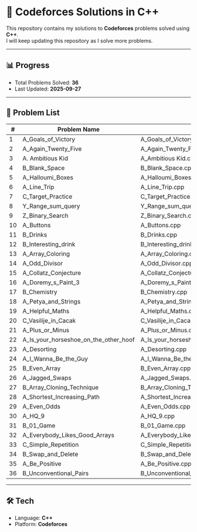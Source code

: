 # 🚀 Codeforces Solutions in C++

This repository contains my solutions to **Codeforces** problems solved using **C++**.  
I will keep updating this repository as I solve more problems.

---

## 📊 Progress
- Total Problems Solved: **36**  
- Last Updated: **2025-09-27**  

---

## 📂 Problem List
| #  | Problem Name         | Solution                  | Tags                                | Rating |
|----|----------------------|---------------------------|-------------------------------------|--------|
| 1  | A_Goals_of_Victory   | A_Goals_of_Victory.cpp    | math                                | 800    |
| 2  | A_Again_Twenty_Five  | A_Again_Twenty_Five.cpp   | number theory                       | 800    |
| 3  | A. Ambitious Kid     | A_Ambitious Kid.cpp       | math                                | 800    |
| 4  | B_Blank_Space        | B_Blank_Space.cpp         | implementation                      | 800    |
| 5  | A_Halloumi_Boxes     | A_Halloumi_Boxes.cpp      | brute force, greedy, sorting        | 800    |
| 6  | A_Line_Trip          | A_Line_Trip.cpp           | greedy, math                        | 800    |
| 7  | C_Target_Practice    | C_Target_Practice.cpp     | implementation, math                | 800    |
| 8  | Y_Range_sum_query    | Y_Range_sum_query.cpp     | prefix sum                          | 800    |
| 9  | Z_Binary_Search      | Z_Binary_Search.cpp       | binary search                       | 800    |
| 10 | A_Buttons            | A_Buttons.cpp             | games, greedy, math                 | 800    |
| 11 | B_Drinks             | B_Drinks.cpp              | implementation, math                | 800    |
| 12 | B_Interesting_drink  | B_Interesting_drink.cpp   | dp, binary search, implementation   | 1100   |
| 13 | A_Array_Coloring     | A_Array_Coloring.cpp      | greedy, math                        | 800    |
| 14 | A_Odd_Divisor        | A_Odd_Divisor.cpp         | number theory, math                 | 900    |
| 15 | A_Collatz_Conjecture | A_Collatz_Conjecture.cpp  | constructive algorithm              | 800    |
| 16 | A_Doremy_s_Paint_3   | A_Doremy_s_Paint_3.cpp    | constructive algorithm              | 800    |
| 17 | B_Chemistry          | B_Chemistry.cpp           | string                              | 900    |
| 18 | A_Petya_and_Strings  | A_Petya_and_Strings.cpp   | implementation,string               | 800    |
| 19 | A_Helpful_Maths      | A_Helpful_Maths.cpp       | greedy,impplementation,sorting,string| 800   |
| 20 | C_Vasilije_in_Cacak  | C_Vasilije_in_Cacak.cpp   | math                                | 900    |
| 21 | A_Plus_or_Minus      | A_Plus_or_Minus.cpp       | implementation                      | 800    |
| 22 | A_Is_your_horseshoe_on_the_other_hoof | A_Is_your_horseshoe_on_the_other_hoof.cpp|implementation|800|
| 23 | A_Desorting          | A_Desorting.cpp           | brute force,greedy,math             | 800    |
| 24 | A_I_Wanna_Be_the_Guy | A_I_Wanna_Be_the_Guy.cpp  | greedy, implementation              | 800    |
| 25 | B_Even_Array         | B_Even_Array.cpp          | greedy, math                        | 800    |
| 26 | A_Jagged_Swaps       | A_Jagged_Swaps.cpp        | sorting                             | 800    |
| 27 | B_Array_Cloning_Technique| B_Array_Cloning_Technique.cpp| constructive algorithm,greedy,sorting| 900    |
| 28 | A_Shortest_Increasing_Path| A_Shortest_Increasing_Path.cpp| constructive algorithm     |        |
| 29 |A_Even_Odds           |A_Even_Odds.cpp            | math                                | 900    |
| 30 |A_HQ_9                |A_HQ_9.cpp                 | implementation                      | 900    |
| 31 |B_01_Game             |B_01_Game.cpp              | games                               | 900    |
| 32 | A_Everybody_Likes_Good_Arrays|A_Everybody_Likes_Good_Arrays.cpp| greedy,math           | 800    |
| 33 |C_Simple_Repetition   |C_Simple_Repetition.cpp    | math,number theory                  | 1000   |
| 34 |B_Swap_and_Delete     | B_Swap_and_Delete.cpp     | string                              | 1000   |
| 35 |A_Be_Positive         | A_Be_Positive.cpp         | math                                |        |
| 36 |B_Unconventional_Pairs| B_Unconventional_Pairs.cpp| greedy,sorting                      |        |

---

## 🛠️ Tech
- Language: **C++**  
- Platform: **Codeforces**  

